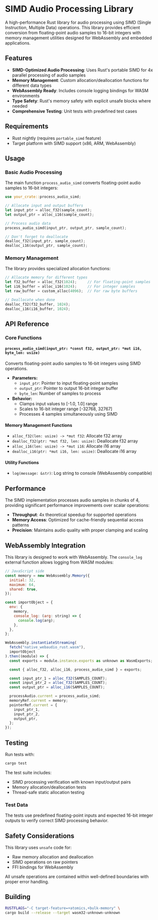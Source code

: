# SIMD Audio Processing Library

A high-performance Rust library for audio processing using SIMD (Single Instruction, Multiple Data) operations. This library provides efficient conversion from floating-point audio samples to 16-bit integers with memory management utilities designed for WebAssembly and embedded applications.

## Features

- **SIMD-Optimized Audio Processing**: Uses Rust's portable SIMD for 4x parallel processing of audio samples
- **Memory Management**: Custom allocation/deallocation functions for different data types
- **WebAssembly Ready**: Includes console logging bindings for WASM environments
- **Type Safety**: Rust's memory safety with explicit unsafe blocks where needed
- **Comprehensive Testing**: Unit tests with predefined test cases

## Requirements

- Rust nightly (requires `portable_simd` feature)
- Target platform with SIMD support (x86, ARM, WebAssembly)

## Usage

### Basic Audio Processing

The main function `process_audio_simd` converts floating-point audio samples to 16-bit integers:

```rust
use your_crate::process_audio_simd;

// Allocate input and output buffers
let input_ptr = alloc_f32(sample_count);
let output_ptr = alloc_i16(sample_count);

// Process audio data
process_audio_simd(input_ptr, output_ptr, sample_count);

// Don't forget to deallocate
dealloc_f32(input_ptr, sample_count);
dealloc_i16(output_ptr, sample_count);
```

### Memory Management

The library provides specialized allocation functions:

```rust
// Allocate memory for different types
let f32_buffer = alloc_f32(1024);     // For floating-point samples
let i16_buffer = alloc_i16(1024);     // For integer samples
let raw_buffer = custom_alloc(4096);  // For raw byte buffers

// Deallocate when done
dealloc_f32(f32_buffer, 1024);
dealloc_i16(i16_buffer, 1024);
```

## API Reference

### Core Functions

#### `process_audio_simd(input_ptr: *const f32, output_ptr: *mut i16, byte_len: usize)`

Converts floating-point audio samples to 16-bit integers using SIMD operations.

- **Parameters:**
  - `input_ptr`: Pointer to input floating-point samples
  - `output_ptr`: Pointer to output 16-bit integer buffer
  - `byte_len`: Number of samples to process
- **Behavior:**
  - Clamps input values to [-1.0, 1.0] range
  - Scales to 16-bit integer range [-32768, 32767]
  - Processes 4 samples simultaneously using SIMD

#### Memory Management Functions

- `alloc_f32(len: usize) -> *mut f32`: Allocate f32 array
- `dealloc_f32(ptr: *mut f32, len: usize)`: Deallocate f32 array
- `alloc_i16(len: usize) -> *mut i16`: Allocate i16 array
- `dealloc_i16(ptr: *mut i16, len: usize)`: Deallocate i16 array

#### Utility Functions

- `log(message: &str)`: Log string to console (WebAssembly compatible)

## Performance

The SIMD implementation processes audio samples in chunks of 4, providing significant performance improvements over scalar operations:

- **Throughput**: 4x theoretical speedup for supported operations
- **Memory Access**: Optimized for cache-friendly sequential access patterns
- **Precision**: Maintains audio quality with proper clamping and scaling

## WebAssembly Integration

This library is designed to work with WebAssembly. The `console_log` external function allows logging from WASM modules:

```javascript
// JavaScript side
const memory = new WebAssembly.Memory({
  initial: 32,
  maximum: 64,
  shared: true,
});

const importObject = {
  env: {
    memory,
    console_log: (arg: string) => {
      console.log(arg);
    },
  },
};

WebAssembly.instantiateStreaming(
  fetch("native_webaudio_rust.wasm"),
  importObject
).then((module) => {
  const exports = module.instance.exports as unknown as WasmExports;

  const { alloc_f32, alloc_i16, process_audio_simd } = exports;

  const input_ptr_1 = alloc_f32(SAMPLES_COUNT);
  const input_ptr_2 = alloc_f32(SAMPLES_COUNT);
  const output_ptr = alloc_i16(SAMPLES_COUNT);

  processAudio.current = process_audio_simd;
  memoryRef.current = memory;
  pointerRef.current = {
    input_ptr_1,
    input_ptr_2,
    output_ptr,
  };
});
```

## Testing

Run tests with:

```bash
cargo test
```

The test suite includes:
- SIMD processing verification with known input/output pairs
- Memory allocation/deallocation tests
- Thread-safe static allocation testing

### Test Data

The tests use predefined floating-point inputs and expected 16-bit integer outputs to verify correct SIMD processing behavior.

## Safety Considerations

This library uses `unsafe` code for:
- Raw memory allocation and deallocation
- SIMD operations on raw pointers
- FFI bindings for WebAssembly

All unsafe operations are contained within well-defined boundaries with proper error handling.

## Building

```bash
RUSTFLAGS="-C target-feature=+atomics,+bulk-memory" \
cargo build --release --target wasm32-unknown-unknown
```


